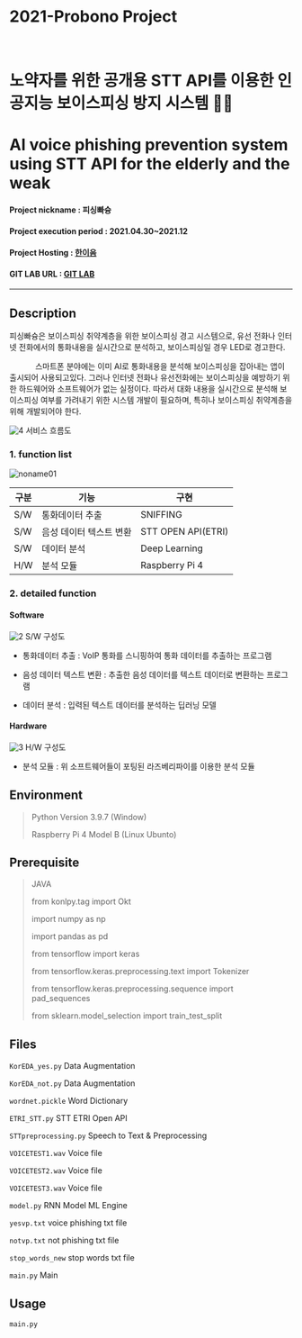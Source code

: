 # 2021-Probono Project
  
    

# 노약자를 위한 공개용 STT API를 이용한 인공지능 보이스피싱 방지 시스템 👵👴
# AI voice phishing prevention system using STT API for the elderly and the weak
#### Project nickname : 피싱빠슝
#### Project execution period : 2021.04.30~2021.12
#### Project Hosting : [한이음](https://www.hanium.or.kr/portal/index.do)
#### GIT LAB URL : [GIT LAB](https://lab.hanium.or.kr/21_PF020/21_pf020)
-----------------------
## Description
피싱빠슝은 보이스피싱 취약계층을 위한 보이스피싱 경고 시스템으로, 유선 전화나 인터넷 전화에서의 통화내용을 실시간으로 분석하고, 보이스피싱일 경우 LED로 경고한다.


   
스마트폰 분야에는 이미 AI로 통화내용을 분석해 보이스피싱을 잡아내는 앱이 출시되어 사용되고있다. 그러나 인터넷 전화나 유선전화에는 보이스피싱을 예방하기 위한 하드웨어와 소프트웨어가 없는 실정이다. 따라서 대화 내용을 실시간으로 분석해 보이스피싱 여부를 가려내기 위한 시스템 개발이 필요하며, 특히나 보이스피싱 취약계층을 위해 개발되어야 한다.

![4](https://user-images.githubusercontent.com/78933101/135657969-f8fc5a76-8936-4134-9654-5ed6ee7e804b.png)
서비스 흐름도

### 1. function list
![noname01](https://user-images.githubusercontent.com/78933101/135653625-d14db805-ab5e-4505-a7b0-5d0a3af2ad59.png)

|구분|기능|구현|
|------|---|---|
|S/W|통화데이터 추출|SNIFFING|
|S/W|음성 데이터 텍스트 변환|STT OPEN API(ETRI)|
|S/W|데이터 분석|Deep Learning|
|H/W|분석 모듈|Raspberry Pi 4|

### 2. detailed function
#### Software
![2](https://user-images.githubusercontent.com/78933101/135657961-cbbc1775-37d0-42d4-a47c-26850674f580.png)
S/W 구성도

- 통화데이터 추출 : VoIP 통화를 스니핑하여 통화 데이터를 추출하는 프로그램
- 음성 데이터 텍스트 변환 : 추출한 음성 데이터를 텍스트 데이터로 변환하는 프로그램

- 데이터 분석 : 입력된 텍스트 데이터를 분석하는 딥러닝 모델

#### Hardware
![3](https://user-images.githubusercontent.com/78933101/135657965-bb2b59b6-2887-49ff-a519-40310c5dc971.png)
H/W 구성도

 - 분석 모듈 : 위 소프트웨어들이 포팅된 라즈베리파이를 이용한 분석 모듈


## Environment

> Python Version 3.9.7 (Window)
> 
> Raspberry Pi 4 Model B (Linux Ubunto)


## Prerequisite
> JAVA
> 
> from konlpy.tag import Okt
>
> import numpy as np
>
> import pandas as pd
>
> from tensorflow import keras
> 
> from tensorflow.keras.preprocessing.text import Tokenizer
> 
> from tensorflow.keras.preprocessing.sequence import pad_sequences
> 
> from sklearn.model_selection import train_test_split


## Files
`KorEDA_yes.py` Data Augmentation

`KorEDA_not.py` Data Augmentation

`wordnet.pickle` Word Dictionary

`ETRI_STT.py` STT ETRI Open API

`STTpreprocessing.py` Speech to Text & Preprocessing

`VOICETEST1.wav` Voice file

`VOICETEST2.wav` Voice file

`VOICETEST3.wav` Voice file

`model.py` RNN Model ML Engine

`yesvp.txt` voice phishing  txt file

`notvp.txt` not phishing txt file

`stop_words_new` stop words txt file

`main.py` Main 


## Usage 
`main.py`

